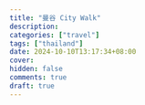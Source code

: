 ```yaml
---
title: "曼谷 City Walk"
description:
categories: ["travel"]
tags: ["thailand"]
date: 2024-10-10T13:17:34+08:00
cover:
hidden: false
comments: true
draft: true
---
```


